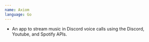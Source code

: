 ```yaml
---
name: Axiom
language: Go
---
```


-   An app to stream music in Discord voice calls using the Discord, Youtube, and Spotify APIs.
